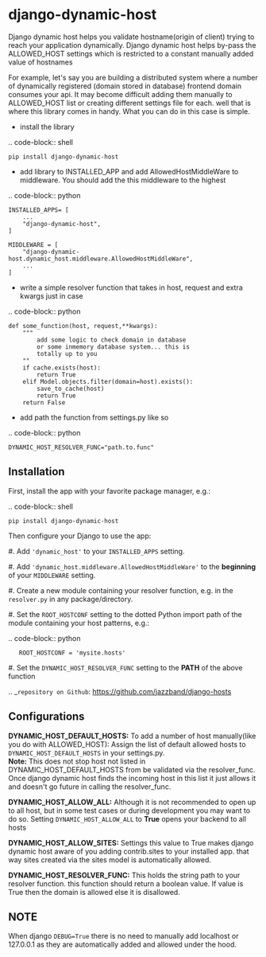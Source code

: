django-dynamic-host
============

Django dynamic host helps you validate hostname(origin of client) trying to reach your application dynamically. 
Django dynamic host helps by-pass the ALLOWED_HOST settings which is restricted to a constant manually added value of hostnames

For example, let's say you are building a distributed system where a number of dynamically registered (domain stored in database) frontend domain consumes your api.
It may become difficult adding them manually to ALLOWED_HOST list or creating different settings file for each. well that is where this library comes in handy.
What you can do in this case is simple.
 * install the library

.. code-block:: shell

    pip install django-dynamic-host

 * add library to INSTALLED_APP and add AllowedHostMiddleWare to middleware. You should add the this middleware to the highest

.. code-block:: python
    
    INSTALLED_APPS= [
        ...
        "django-dynamic-host",
    ]

    MIDDLEWARE = [
        "django-dynamic-host.dynamic_host.middleware.AllowedHostMiddleWare",
        ...
    ]
 
 * write a simple resolver function that takes in host, request and extra kwargs just in case
 
 .. code-block:: python

    def some_function(host, request,**kwargs):
        """
            add some logic to check domain in database 
            or some inmemory database system... this is
            totally up to you
        ""
        if cache.exists(host):
            return True
        elif Model.objects.filter(domain=host).exists():
            save_to_cache(host)
            return True
        return False 
 * add path the function from settings.py like so
 

.. code-block:: python

    DYNAMIC_HOST_RESOLVER_FUNC="path.to.func"


Installation
------------

First, install the app with your favorite package manager, e.g.:

.. code-block:: shell

    pip install django-dynamic-host

Then configure your Django to use the app:

#. Add ``'dynamic_host'`` to your ``INSTALLED_APPS`` setting.

#. Add ``'dynamic_host.middleware.AllowedHostMiddleWare'`` to the
   **beginning** of your ``MIDDLEWARE`` setting.

#. Create a new module containing your resolver function,
   e.g. in the ``resolver.py`` in any package/directory.

#. Set the ``ROOT_HOSTCONF`` setting to the dotted Python
   import path of the module containing your host patterns, e.g.:

   .. code-block:: python

       ROOT_HOSTCONF = 'mysite.hosts'

#. Set the ``DYNAMIC_HOST_RESOLVER_FUNC`` setting to the **PATH** of the above function
  

.. _`repository on Github`: https://github.com/jazzband/django-hosts

Configurations
------------
**DYNAMIC_HOST_DEFAULT_HOSTS:**
To add a number of host manually(like you do with ALLOWED_HOST): Assign the list of default allowed hosts to ``DYNAMIC_HOST_DEFAULT_HOSTS`` in your settings.py.  
**Note:** This does not stop host not listed in DYNAMIC_HOST_DEFAULT_HOSTS from be validated via the resolver_func. Once django dynamic host  finds the incoming host in this list it just allows it and doesn't go future in calling the resolver_func.

**DYNAMIC_HOST_ALLOW_ALL:**
Although it is not recommended to open up to all host, but in some test cases or during development you may want to do so. Setting ``DYNAMIC_HOST_ALLOW_ALL`` to **True** opens your backend to all hosts

**DYNAMIC_HOST_ALLOW_SITES:**
Settings this value to True makes django dynamic host aware of you adding contrib.sites to your installed app. that way sites created via the sites model is automatically allowed.

**DYNAMIC_HOST_RESOLVER_FUNC:**
This holds the string path to your resolver function. this function should return a boolean value. If value is True then the domain is allowed else it is disallowed.


NOTE
---------------
When django ``DEBUG=True`` there is no need to manually add localhost or 127.0.0.1 as they are automatically added and allowed under the hood.